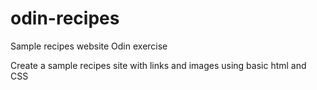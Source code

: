 # odin-recipes
Sample recipes website Odin exercise

Create a sample recipes site with links and images using basic html and CSS